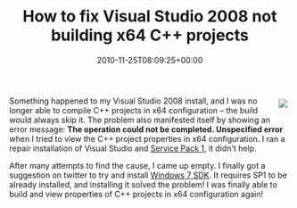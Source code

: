 ﻿---
title: How to fix Visual Studio 2008 not building x64 C++ projects
date: 2010-11-25T08:09:25+00:00
---
<img style="float: right; padding: 5px" src="http://i0.wp.com/hmemcpy.com/wp-content/uploads/2010/11/tinyface_thumb.png" />Something happened to my Visual Studio 2008 install, and I was no longer able to compile C++ projects in x64 configuration &ndash; the build would always skip it. The problem also manifested itself by showing an error message: **The operation could not be completed. Unspecified error** when I tried to view the C++ project properties in x64 configuration. I ran a repair installation of Visual Studio and [Service Pack 1](http://www.microsoft.com/downloads/en/details.aspx?FamilyId=FBEE1648-7106-44A7-9649-6D9F6D58056E&displaylang=en), it didn't help.

After many attempts to find the cause, I came up empty. I finally got a suggestion on twitter to try and install [Windows 7 SDK](http://www.microsoft.com/downloads/en/details.aspx?FamilyID=c17ba869-9671-4330-a63e-1fd44e0e2505&displaylang=en). It requires SP1 to be already installed, and installing it solved the problem! I was finally able to build and view properties of C++ projects in x64 configuration again!

